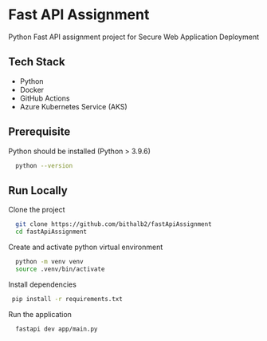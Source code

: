 
# Fast API Assignment

Python Fast API assignment project for Secure Web Application Deployment

## Tech Stack

- Python
- Docker
- GitHub Actions
- Azure Kubernetes Service (AKS)

## Prerequisite

Python should be installed (Python > 3.9.6)

```bash
  python --version
```
    
## Run Locally

Clone the project

```bash
  git clone https://github.com/bithalb2/fastApiAssignment
  cd fastApiAssignment
```

Create and activate python virtual environment

```bash
  python -m venv venv
  source .venv/bin/activate
```

Install dependencies

```bash
 pip install -r requirements.txt
```

Run the application

```bash
  fastapi dev app/main.py
```
